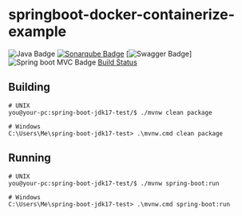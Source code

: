 # springboot-docker-containerize-example
![Java Badge](https://img.shields.io/badge/java-11-red?logo=java)
[![Sonarqube Badge](https://img.shields.io/badge/Sonarqube-gray?logo=Sonarqube)](http://34.125.83.167:9000/dashboard?id=com.app.example%3Ajava-app)
[![Swagger Badge](https://img.shields.io/badge/Swagger-API%20Spec-6DB33F?logo=Swagger)]
![Spring boot MVC Badge](https://img.shields.io/badge/Spring%20Boot-MVC-6DB33F?logo=spring)
[Build Status](http://34.125.83.167:8080/buildStatus/icon?job=java-maven-docker "http://34.125.83.167:8080/job/java-maven-docker/")




## Building

```console
# UNIX
you@your-pc:spring-boot-jdk17-test/$ ./mvnw clean package
```
```dos
# Windows
C:\Users\Me\spring-boot-jdk17-test> .\mvnw.cmd clean package
```

## Running

```console
# UNIX
you@your-pc:spring-boot-jdk17-test/$ ./mvnw spring-boot:run
```
```dos
# Windows
C:\Users\Me\spring-boot-jdk17-test> .\mvnw.cmd spring-boot:run 
